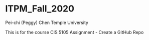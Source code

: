 # ITPM_Fall_2020

Pei-chi (Peggy) Chen
Temple University

This is for the course CIS 5105 Assignment - Create a GitHub Repo
